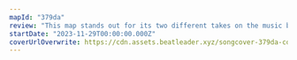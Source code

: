 ```yaml
---
mapId: "379da"
review: "This map stands out for its two different takes on the music both with great interpretations and representation along with its very impressive and engaging lightshow!"
startDate: "2023-11-29T00:00:00.000Z"
coverUrlOverwrite: https://cdn.assets.beatleader.xyz/songcover-379da-cover.jpg
---
```

